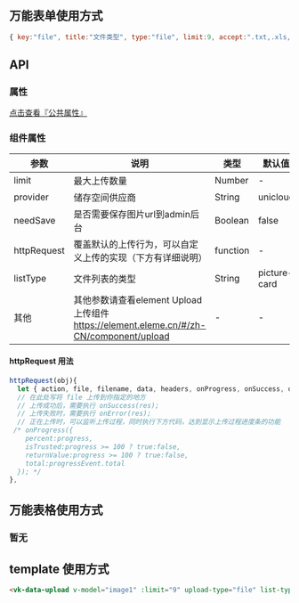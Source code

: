 ## 万能表单使用方式

```js
{ key:"file", title:"文件类型", type:"file", limit:9, accept:".txt,.xls,.xlsx,.doc,.docx,.ppt,.pptx,.pdf" }
```

## API

### 属性

[点击查看『公共属性』](https://gitee.com/vk-uni/vk-uni-cloud-router/wikis/pages?sort_id=4051177&doc_id=975983)

### 组件属性

| 参数             | 说明                           | 类型    | 默认值  | 可选值 |
|------------------|-------------------------------|---------|--------|-------|
| limit            | 最大上传数量 | Number  | - | -  |
| provider          | 储存空间供应商 | String  | unicloud | aliyun |
| needSave          | 是否需要保存图片url到admin后台 | Boolean  | false | true  |
| httpRequest       | 覆盖默认的上传行为，可以自定义上传的实现（下方有详细说明） | function  | - | -  |
| listType          | 文件列表的类型  | String  | picture-card | text/picture/picture-card |
| 其他       | 其他参数请查看element Upload 上传组件 https://element.eleme.cn/#/zh-CN/component/upload | -  | - | -  |

#### httpRequest 用法
```js
httpRequest(obj){
  let { action, file, filename, data, headers, onProgress, onSuccess, onError } = obj;
  // 在此处写将 file 上传到你指定的地方
  // 上传成功后，需要执行 onSuccess(res);
  // 上传失败时，需要执行 onError(res);
  // 正在上传时，可以监听上传过程，同时执行下方代码，达到显示上传过程进度条的功能 
 /* onProgress({
    percent:progress,
    isTrusted:progress >= 100 ? true:false,
    returnValue:progress >= 100 ? true:false,
    total:progressEvent.total
  }); */
},
```
## 万能表格使用方式

### 暂无


## template 使用方式
```html
<vk-data-upload v-model="image1" :limit="9" upload-type="file" list-type="text"></vk-data-upload>
```
